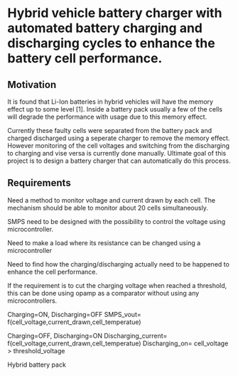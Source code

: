 # Hybrid vehicle battery charger with automated battery charging and discharging cycles to enhance the battery cell performance. 


## Motivation

It is found that Li-Ion batteries in hybrid vehicles will have the memory effect up to some level [1]. Inside a battery pack usually a few of the cells will degrade the performance with usage due to this memory effect. 

Currently these faulty cells were separated from the battery pack and charged discharged using a seperate charger to remove the memory effect. However monitoring of the cell voltages and switching from the discharging  to charging and vise versa is currently done manually.   Ultimate goal of this project is to design a battery charger that can automatically do this process. 


## Requirements 

Need a method to monitor voltage and current drawn by each cell. The mechanism should be able to monitor about 20 cells simultaneously. 

SMPS need to be designed with the possibility to control the voltage using microcontroller. 

Need to make a load where its resistance can be changed using a microcontroller

Need to find how the charging/discharging actually need to be happened to enhance the cell performance.

If the requirement is to cut the charging voltage when reached a threshold, this can be done using opamp as a comparator without using any microcontrollers. 

Charging=ON, Discharging=OFF
SMPS_vout= f(cell_voltage,current_drawn,cell_temperatue)

Charging=OFF, Discharging=ON
Discharging_current= f(cell_voltage,current_drawn,cell_temperatue)
Discharging_on= cell_voltage > threshold_voltage

Hybrid battery pack




